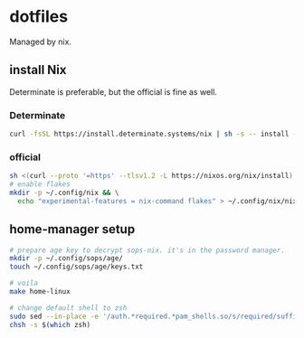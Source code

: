 # dotfiles

Managed by nix.

## install Nix

Determinate is preferable, but the official is fine as well.

### Determinate

```sh
curl -fsSL https://install.determinate.systems/nix | sh -s -- install --determinate
```

### official

```sh
sh <(curl --proto '=https' --tlsv1.2 -L https://nixos.org/nix/install) --daemon
# enable flakes
mkdir -p ~/.config/nix && \
  echo "experimental-features = nix-command flakes" > ~/.config/nix/nix.conf
```

## home-manager setup

```sh
# prepare age key to decrypt sops-nix. it's in the password manager.
mkdir -p ~/.config/sops/age/
touch ~/.config/sops/age/keys.txt

# voila
make home-linux

# change default shell to zsh
sudo sed --in-place -e '/auth.*required.*pam_shells.so/s/required/sufficient/g' /etc/pam.d/chsh
chsh -s $(which zsh)
```
